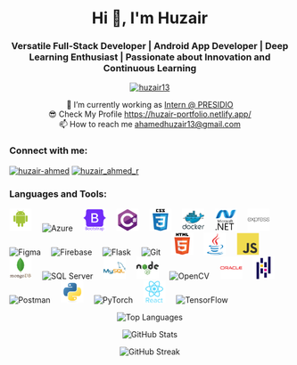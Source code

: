<h1 align="center">Hi 👋, I'm Huzair</h1>
<h3 align="center">Versatile Full-Stack Developer | Android App Developer | Deep Learning Enthusiast | Passionate about Innovation and Continuous Learning</h3>

<p align="center"> <a href="https://github.com/ryo-ma/github-profile-trophy"><img src="https://github-profile-trophy.vercel.app/?username=huzair13" alt="huzair13" /></a> </p>

<p align="center">
  🔭 I’m currently working as <a href="https://github.com/Huzair13/Presidio_Training_CSharp">Intern @ PRESIDIO</a><br>
  😎 Check My Profile <a href="https://huzair-portfolio.netlify.app/">https://huzair-portfolio.netlify.app/</a><br>
  📫 How to reach me <a href="mailto:ahamedhuzair13@gmail.com">ahamedhuzair13@gmail.com</a>
</p>

<h3 align="left">Connect with me:</h3>
<p align="left">
  <a href="https://linkedin.com/in/huzair-ahmed" target="_blank"><img align="center" src="https://raw.githubusercontent.com/rahuldkjain/github-profile-readme-generator/master/src/images/icons/Social/linked-in-alt.svg" alt="huzair-ahmed" height="30" width="40" /></a>
  <a href="https://www.hackerrank.com/huzair_ahmed_r" target="_blank"><img align="center" src="https://raw.githubusercontent.com/rahuldkjain/github-profile-readme-generator/master/src/images/icons/Social/hackerrank.svg" alt="huzair_ahmed_r" height="30" width="40" /></a>
</p>

<h3 align="left">Languages and Tools:</h3>
<p align="left">
  <img src="https://raw.githubusercontent.com/devicons/devicon/master/icons/android/android-original-wordmark.svg" alt="Android" width="40" height="40" style="margin-right: 15px;"/>
  <img src="https://www.vectorlogo.zone/logos/microsoft_azure/microsoft_azure-icon.svg" alt="Azure" width="40" height="40" style="margin-right: 15px;"/>
  <img src="https://raw.githubusercontent.com/devicons/devicon/master/icons/bootstrap/bootstrap-plain-wordmark.svg" alt="Bootstrap" width="40" height="40" style="margin-right: 15px;"/>
  <img src="https://raw.githubusercontent.com/devicons/devicon/master/icons/csharp/csharp-original.svg" alt="C#" width="40" height="40" style="margin-right: 15px;"/>
  <img src="https://raw.githubusercontent.com/devicons/devicon/master/icons/css3/css3-original-wordmark.svg" alt="CSS3" width="40" height="40" style="margin-right: 15px;"/>
  <img src="https://raw.githubusercontent.com/devicons/devicon/master/icons/docker/docker-original-wordmark.svg" alt="Docker" width="40" height="40" style="margin-right: 15px;"/>
  <img src="https://raw.githubusercontent.com/devicons/devicon/master/icons/dot-net/dot-net-original-wordmark.svg" alt=".NET" width="40" height="40" style="margin-right: 15px;"/>
  <img src="https://raw.githubusercontent.com/devicons/devicon/master/icons/express/express-original-wordmark.svg" alt="Express.js" width="40" height="40" style="margin-right: 15px;"/>
  <img src="https://www.vectorlogo.zone/logos/figma/figma-icon.svg" alt="Figma" width="40" height="40" style="margin-right: 15px;"/>
  <img src="https://www.vectorlogo.zone/logos/firebase/firebase-icon.svg" alt="Firebase" width="40" height="40" style="margin-right: 15px;"/>
  <img src="https://www.vectorlogo.zone/logos/pocoo_flask/pocoo_flask-icon.svg" alt="Flask" width="40" height="40" style="margin-right: 15px;"/>
  <img src="https://www.vectorlogo.zone/logos/git-scm/git-scm-icon.svg" alt="Git" width="40" height="40" style="margin-right: 15px;"/>
  <img src="https://raw.githubusercontent.com/devicons/devicon/master/icons/html5/html5-original-wordmark.svg" alt="HTML5" width="40" height="40" style="margin-right: 15px;"/>
  <img src="https://raw.githubusercontent.com/devicons/devicon/master/icons/java/java-original.svg" alt="Java" width="40" height="40" style="margin-right: 15px;"/>
  <img src="https://raw.githubusercontent.com/devicons/devicon/master/icons/javascript/javascript-original.svg" alt="JavaScript" width="40" height="40" style="margin-right: 15px;"/>
  <img src="https://raw.githubusercontent.com/devicons/devicon/master/icons/mongodb/mongodb-original-wordmark.svg" alt="MongoDB" width="40" height="40" style="margin-right: 15px;"/>
  <img src="https://www.svgrepo.com/show/303229/microsoft-sql-server-logo.svg" alt="SQL Server" width="40" height="40" style="margin-right: 15px;"/>
  <img src="https://raw.githubusercontent.com/devicons/devicon/master/icons/mysql/mysql-original-wordmark.svg" alt="MySQL" width="40" height="40" style="margin-right: 15px;"/>
  <img src="https://raw.githubusercontent.com/devicons/devicon/master/icons/nodejs/nodejs-original-wordmark.svg" alt="Node.js" width="40" height="40" style="margin-right: 15px;"/>
  <img src="https://www.vectorlogo.zone/logos/opencv/opencv-icon.svg" alt="OpenCV" width="40" height="40" style="margin-right: 15px;"/>
  <img src="https://raw.githubusercontent.com/devicons/devicon/master/icons/oracle/oracle-original.svg" alt="Oracle" width="40" height="40" style="margin-right: 15px;"/>
  <img src="https://raw.githubusercontent.com/devicons/devicon/2ae2a900d2f041da66e950e4d48052658d850630/icons/pandas/pandas-original.svg" alt="Pandas" width="40" height="40" style="margin-right: 15px;"/>
  <img src="https://www.vectorlogo.zone/logos/getpostman/getpostman-icon.svg" alt="Postman" width="40" height="40" style="margin-right: 15px;"/>
  <img src="https://raw.githubusercontent.com/devicons/devicon/master/icons/python/python-original.svg" alt="Python" width="40" height="40" style="margin-right: 15px;"/>
  <img src="https://www.vectorlogo.zone/logos/pytorch/pytorch-icon.svg" alt="PyTorch" width="40" height="40" style="margin-right: 15px;"/>
  <img src="https://raw.githubusercontent.com/devicons/devicon/master/icons/react/react-original-wordmark.svg" alt="React" width="40" height="40" style="margin-right: 15px;"/>
  <img src="https://www.vectorlogo.zone/logos/tensorflow/tensorflow-icon.svg" alt="TensorFlow" width="40" height="40" style="margin-right: 15px;"/>
</p>


<p align="center">
  <img src="https://github-readme-stats.vercel.app/api/top-langs/?username=huzair13&layout=compact&langs_count=10&hide=TeX&theme=dark" alt="Top Languages">
</p>

<p align="center">
  <img src="https://github-readme-stats.vercel.app/api?username=huzair13&show_icons=true&theme=dark" alt="GitHub Stats">
</p>

<p align="center">
  <img src="https://github-readme-streak-stats.herokuapp.com/?user=huzair13&theme=dark" alt="GitHub Streak">
</p>


<!--
**Huzair13/Huzair13** is a ✨ _special_ ✨ repository because its `README.md` (this file) appears on your GitHub profile.

Here are some ideas to get you started:

- 🔭 I’m currently working on ...
- 🌱 I’m currently learning ...
- 👯 I’m looking to collaborate on ...
- 🤔 I’m looking for help with ...
- 💬 Ask me about ...
- 📫 How to reach me: ...
- 😄 Pronouns: ...
- ⚡ Fun fact: ...
-->
